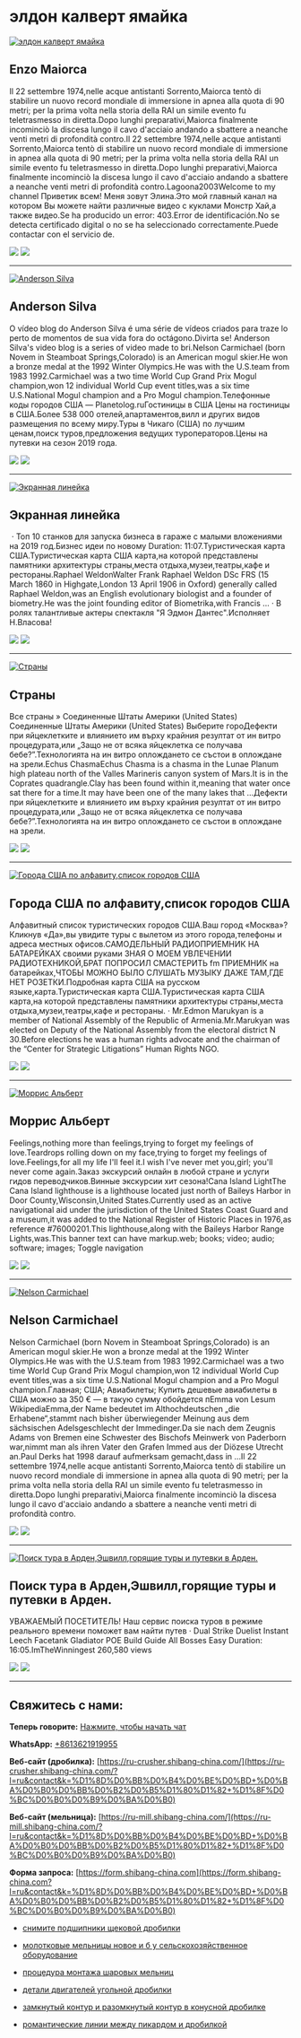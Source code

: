 # элдон калверт ямайка

<a href="https://swt.shibang-china.com/?l=ru&img&k=%D1%8D%D0%BB%D0%B4%D0%BE%D0%BD+%D0%BA%D0%B0%D0%BB%D0%B2%D0%B5%D1%80%D1%82+%D1%8F%D0%BC%D0%B0%D0%B9%D0%BA%D0%B0" target="_blank">![элдон калверт ямайка](http://static.shibang-china.com/all-800x300/636.jpg)</a>

## Enzo Maiorca
Il 22 settembre 1974,nelle acque antistanti Sorrento,Maiorca tent&#242; di stabilire un nuovo record mondiale di immersione in apnea alla quota di 90 metri; per la prima volta nella storia della RAI un simile evento fu teletrasmesso in diretta.Dopo lunghi preparativi,Maiorca finalmente incominci&#242; la discesa lungo il cavo d'acciaio andando a sbattere a neanche venti metri di profondit&#224; contro.Il 22 settembre 1974,nelle acque antistanti Sorrento,Maiorca tent&#242; di stabilire un nuovo record mondiale di immersione in apnea alla quota di 90 metri; per la prima volta nella storia della RAI un simile evento fu teletrasmesso in diretta.Dopo lunghi preparativi,Maiorca finalmente incominci&#242; la discesa lungo il cavo d'acciaio andando a sbattere a neanche venti metri di profondit&#224; contro.Lagoona2003Welcome to my channel Приветик всем! Меня зовут Элина.Это мой главный канал на котором Вы можете найти различные видео с куклами Монстр Хай,а также видео.Se ha producido un error: 403.Error de identificaci&#243;n.No se detecta certificado digital o no se ha seleccionado correctamente.Puede contactar con el servicio de.


<a href="https://whatsapp.shibangsoft.com/WhatsApp.php" target="_blank" title="WhatsApp">![](http://static.shibang-china.com/icon/whatsapp.png)</a> <a href="https://swt.shibang-china.com/?l=ru&icon&k=%D1%8D%D0%BB%D0%B4%D0%BE%D0%BD+%D0%BA%D0%B0%D0%BB%D0%B2%D0%B5%D1%80%D1%82+%D1%8F%D0%BC%D0%B0%D0%B9%D0%BA%D0%B0" target="_blank">![](http://static.shibang-china.com/icon/chat-ru.png)</a>

---

<a href="https://swt.shibang-china.com/?l=ru&img&k=%D1%8D%D0%BB%D0%B4%D0%BE%D0%BD+%D0%BA%D0%B0%D0%BB%D0%B2%D0%B5%D1%80%D1%82+%D1%8F%D0%BC%D0%B0%D0%B9%D0%BA%D0%B0" target="_blank">![Anderson Silva](http://static.shibang-china.com/all-800x300/1295.jpg)</a>

## Anderson Silva
O v&#237;deo blog do Anderson Silva &#233; uma s&#233;rie de v&#237;deos criados para traze lo perto de momentos de sua vida fora do oct&#225;gono.Divirta se! Anderson Silva's video blog is a series of video made to bri.Nelson Carmichael (born Novem in Steamboat Springs,Colorado) is an American mogul skier.He won a bronze medal at the 1992 Winter Olympics.He was with the U.S.team from 1983 1992.Carmichael was a two time World Cup Grand Prix Mogul champion,won 12 individual World Cup event titles,was a six time U.S.National Mogul champion and a Pro Mogul champion.Телефонные коды городов США — Planetolog.ruГостиницы в США Цены на гостиницы в США.Более 538 000 отелей,апартаментов,вилл и других видов размещения по всему миру.Туры в Чикаго (США) по лучшим ценам,поиск туров,предложения ведущих туроператоров.Цены на путевки на сезон 2019 года.


<a href="https://whatsapp.shibangsoft.com/WhatsApp.php" target="_blank" title="WhatsApp">![](http://static.shibang-china.com/icon/whatsapp.png)</a> <a href="https://swt.shibang-china.com/?l=ru&icon&k=%D1%8D%D0%BB%D0%B4%D0%BE%D0%BD+%D0%BA%D0%B0%D0%BB%D0%B2%D0%B5%D1%80%D1%82+%D1%8F%D0%BC%D0%B0%D0%B9%D0%BA%D0%B0" target="_blank">![](http://static.shibang-china.com/icon/chat-ru.png)</a>

---

<a href="https://swt.shibang-china.com/?l=ru&img&k=%D1%8D%D0%BB%D0%B4%D0%BE%D0%BD+%D0%BA%D0%B0%D0%BB%D0%B2%D0%B5%D1%80%D1%82+%D1%8F%D0%BC%D0%B0%D0%B9%D0%BA%D0%B0" target="_blank">![Экранная линейка](http://static.shibang-china.com/all-800x300/875.jpg)</a>

## Экранная линейка
&nbsp;&#0183;&#32;Топ 10 станков для запуска бизнеса в гараже с малыми вложениями на 2019 год.Бизнес идеи по новому Duration: 11:07.Туристическая карта США.Туристическая карта США карта,на которой представлены памятники архитектуры страны,места отдыха,музеи,театры,кафе и рестораны.Raphael WeldonWalter Frank Raphael Weldon DSc FRS (15 March 1860 in Highgate,London 13 April 1906 in Oxford) generally called Raphael Weldon,was an English evolutionary biologist and a founder of biometry.He was the joint founding editor of Biometrika,with Francis …&nbsp;&#0183;&#32;В ролях талантливые актеры спектакля &quot;Я Эдмон Дантес&quot;.Исполняет Н.Власова!


<a href="https://whatsapp.shibangsoft.com/WhatsApp.php" target="_blank" title="WhatsApp">![](http://static.shibang-china.com/icon/whatsapp.png)</a> <a href="https://swt.shibang-china.com/?l=ru&icon&k=%D1%8D%D0%BB%D0%B4%D0%BE%D0%BD+%D0%BA%D0%B0%D0%BB%D0%B2%D0%B5%D1%80%D1%82+%D1%8F%D0%BC%D0%B0%D0%B9%D0%BA%D0%B0" target="_blank">![](http://static.shibang-china.com/icon/chat-ru.png)</a>

---

<a href="https://swt.shibang-china.com/?l=ru&img&k=%D1%8D%D0%BB%D0%B4%D0%BE%D0%BD+%D0%BA%D0%B0%D0%BB%D0%B2%D0%B5%D1%80%D1%82+%D1%8F%D0%BC%D0%B0%D0%B9%D0%BA%D0%B0" target="_blank">![Страны](http://static.shibang-china.com/all-800x300/199.jpg)</a>

## Страны
Все страны &#187; Соединенные Штаты Америки (United States) Соединенные Штаты Америки (United States) Выберите гороДефекти при яйцеклетките и влиянието им върху крайния резултат от ин витро процедурата,или „Защо не от всяка яйцеклетка се получава бебе?”.Технологията на ин витро оплождането се състои в оплождане на зрели.Echus ChasmaEchus Chasma is a chasma in the Lunae Planum high plateau north of the Valles Marineris canyon system of Mars.It is in the Coprates quadrangle.Clay has been found within it,meaning that water once sat there for a time.It may have been one of the many lakes that …Дефекти при яйцеклетките и влиянието им върху крайния резултат от ин витро процедурата,или „Защо не от всяка яйцеклетка се получава бебе?”.Технологията на ин витро оплождането се състои в оплождане на зрели.


<a href="https://whatsapp.shibangsoft.com/WhatsApp.php" target="_blank" title="WhatsApp">![](http://static.shibang-china.com/icon/whatsapp.png)</a> <a href="https://swt.shibang-china.com/?l=ru&icon&k=%D1%8D%D0%BB%D0%B4%D0%BE%D0%BD+%D0%BA%D0%B0%D0%BB%D0%B2%D0%B5%D1%80%D1%82+%D1%8F%D0%BC%D0%B0%D0%B9%D0%BA%D0%B0" target="_blank">![](http://static.shibang-china.com/icon/chat-ru.png)</a>

---

<a href="https://swt.shibang-china.com/?l=ru&img&k=%D1%8D%D0%BB%D0%B4%D0%BE%D0%BD+%D0%BA%D0%B0%D0%BB%D0%B2%D0%B5%D1%80%D1%82+%D1%8F%D0%BC%D0%B0%D0%B9%D0%BA%D0%B0" target="_blank">![Города США по алфавиту,список городов США](http://static.shibang-china.com/all-800x300/761.jpg)</a>

## Города США по алфавиту,список городов США
Алфавитный список туристических городов США.Ваш город &#171;Москва&#187;? Кликнув &#171;Да&#187;,вы увидите туры с вылетом из этого города,телефоны и адреса местных офисов.САМОДЕЛЬНЫЙ РАДИОПРИЕМНИК НА БАТАРЕЙКАХ своими руками ЗНАЯ О МОЕМ УВЛЕЧЕНИИ РАДИОТЕХНИКОЙ,БРАТ ПОПРОСИЛ СМАСТЕРИТЬ fm ПРИЕМНИК на батарейках,ЧТОБЫ МОЖНО БЫЛО СЛУШАТЬ МУЗЫКУ ДАЖЕ ТАМ,ГДЕ НЕТ РОЗЕТКИ.Подробная карта США на русском языке,карта.Туристическая карта США.Туристическая карта США карта,на которой представлены памятники архитектуры страны,места отдыха,музеи,театры,кафе и рестораны.&nbsp;&#0183;&#32;Mr.Edmon Marukyan is a member of National Assembly of the Republic of Armenia.Mr.Marukyan was elected on Deputy of the National Assembly from the electoral district N 30.Before elections he was a human rights advocate and the chairman of the “Center for Strategic Litigations” Human Rights NGO.


<a href="https://whatsapp.shibangsoft.com/WhatsApp.php" target="_blank" title="WhatsApp">![](http://static.shibang-china.com/icon/whatsapp.png)</a> <a href="https://swt.shibang-china.com/?l=ru&icon&k=%D1%8D%D0%BB%D0%B4%D0%BE%D0%BD+%D0%BA%D0%B0%D0%BB%D0%B2%D0%B5%D1%80%D1%82+%D1%8F%D0%BC%D0%B0%D0%B9%D0%BA%D0%B0" target="_blank">![](http://static.shibang-china.com/icon/chat-ru.png)</a>

---

<a href="https://swt.shibang-china.com/?l=ru&img&k=%D1%8D%D0%BB%D0%B4%D0%BE%D0%BD+%D0%BA%D0%B0%D0%BB%D0%B2%D0%B5%D1%80%D1%82+%D1%8F%D0%BC%D0%B0%D0%B9%D0%BA%D0%B0" target="_blank">![Моррис Альберт](http://static.shibang-china.com/all-800x300/467.jpg)</a>

## Моррис Альберт
Feelings,nothing more than feelings,trying to forget my feelings of love.Teardrops rolling down on my face,trying to forget my feelings of love.Feelings,for all my life I'll feel it.I wish I've never met you,girl; you'll never come again.Заказ экскурсий онлайн в любой стране и услуги гидов переводчиков.Винные экскурсии хит сезона!Cana Island LightThe Cana Island lighthouse is a lighthouse located just north of Baileys Harbor in Door County,Wisconsin,United States.Currently used as an active navigational aid under the jurisdiction of the United States Coast Guard and a museum,it was added to the National Register of Historic Places in 1976,as reference #76000201.This lighthouse,along with the Baileys Harbor Range Lights,was.This banner text can have markup.web; books; video; audio; software; images; Toggle navigation


<a href="https://whatsapp.shibangsoft.com/WhatsApp.php" target="_blank" title="WhatsApp">![](http://static.shibang-china.com/icon/whatsapp.png)</a> <a href="https://swt.shibang-china.com/?l=ru&icon&k=%D1%8D%D0%BB%D0%B4%D0%BE%D0%BD+%D0%BA%D0%B0%D0%BB%D0%B2%D0%B5%D1%80%D1%82+%D1%8F%D0%BC%D0%B0%D0%B9%D0%BA%D0%B0" target="_blank">![](http://static.shibang-china.com/icon/chat-ru.png)</a>

---

<a href="https://swt.shibang-china.com/?l=ru&img&k=%D1%8D%D0%BB%D0%B4%D0%BE%D0%BD+%D0%BA%D0%B0%D0%BB%D0%B2%D0%B5%D1%80%D1%82+%D1%8F%D0%BC%D0%B0%D0%B9%D0%BA%D0%B0" target="_blank">![Nelson Carmichael](http://static.shibang-china.com/all-800x300/764.jpg)</a>

## Nelson Carmichael
Nelson Carmichael (born Novem in Steamboat Springs,Colorado) is an American mogul skier.He won a bronze medal at the 1992 Winter Olympics.He was with the U.S.team from 1983 1992.Carmichael was a two time World Cup Grand Prix Mogul champion,won 12 individual World Cup event titles,was a six time U.S.National Mogul champion and a Pro Mogul champion.Главная; США; Авиабилеты; Купить дешевые авиабилеты в США можно за 350 € — в такую сумму обойдется пEmma von Lesum WikipediaEmma,der Name bedeutet im Althochdeutschen „die Erhabene“,stammt nach bisher &#252;berwiegender Meinung aus dem s&#228;chsischen Adelsgeschlecht der Immedinger.Da sie nach dem Zeugnis Adams von Bremen eine Schwester des Bischofs Meinwerk von Paderborn war,nimmt man als ihren Vater den Grafen Immed aus der Di&#246;zese Utrecht an.Paul Derks hat 1998 darauf aufmerksam gemacht,dass in …Il 22 settembre 1974,nelle acque antistanti Sorrento,Maiorca tent&#242; di stabilire un nuovo record mondiale di immersione in apnea alla quota di 90 metri; per la prima volta nella storia della RAI un simile evento fu teletrasmesso in diretta.Dopo lunghi preparativi,Maiorca finalmente incominci&#242; la discesa lungo il cavo d'acciaio andando a sbattere a neanche venti metri di profondit&#224; contro.


<a href="https://whatsapp.shibangsoft.com/WhatsApp.php" target="_blank" title="WhatsApp">![](http://static.shibang-china.com/icon/whatsapp.png)</a> <a href="https://swt.shibang-china.com/?l=ru&icon&k=%D1%8D%D0%BB%D0%B4%D0%BE%D0%BD+%D0%BA%D0%B0%D0%BB%D0%B2%D0%B5%D1%80%D1%82+%D1%8F%D0%BC%D0%B0%D0%B9%D0%BA%D0%B0" target="_blank">![](http://static.shibang-china.com/icon/chat-ru.png)</a>

---

<a href="https://swt.shibang-china.com/?l=ru&img&k=%D1%8D%D0%BB%D0%B4%D0%BE%D0%BD+%D0%BA%D0%B0%D0%BB%D0%B2%D0%B5%D1%80%D1%82+%D1%8F%D0%BC%D0%B0%D0%B9%D0%BA%D0%B0" target="_blank">![Поиск тура в Арден,Эшвилл,горящие туры и путевки в Арден.](http://static.shibang-china.com/all-800x300/503.jpg)</a>

## Поиск тура в Арден,Эшвилл,горящие туры и путевки в Арден.
УВАЖАЕМЫЙ ПОСЕТИТЕЛЬ! Наш сервис поиска туров в режиме реального времени поможет вам найти путев&nbsp;&#0183;&#32;Dual Strike Duelist Instant Leech Facetank Gladiator POE Build Guide All Bosses Easy Duration: 16:05.ImTheWinningest 260,580 views

<a href="https://whatsapp.shibangsoft.com/WhatsApp.php" target="_blank" title="WhatsApp">![](http://static.shibang-china.com/icon/whatsapp.png)</a> <a href="https://swt.shibang-china.com/?l=ru&icon&k=%D1%8D%D0%BB%D0%B4%D0%BE%D0%BD+%D0%BA%D0%B0%D0%BB%D0%B2%D0%B5%D1%80%D1%82+%D1%8F%D0%BC%D0%B0%D0%B9%D0%BA%D0%B0" target="_blank">![](http://static.shibang-china.com/icon/chat-ru.png)</a>

---
## Свяжитесь с нами:

**Теперь говорите:** [Нажмите, чтобы начать чат](https://swt.shibang-china.com?l=ru&contact&k=%D1%8D%D0%BB%D0%B4%D0%BE%D0%BD+%D0%BA%D0%B0%D0%BB%D0%B2%D0%B5%D1%80%D1%82+%D1%8F%D0%BC%D0%B0%D0%B9%D0%BA%D0%B0)

**WhatsApp:**  [+8613621919955](https://whatsapp.shibangsoft.com/WhatsApp.php)

**Веб-сайт (дробилка):** [https://ru-crusher.shibang-china.com/](https://ru-crusher.shibang-china.com/?l=ru&contact&k=%D1%8D%D0%BB%D0%B4%D0%BE%D0%BD+%D0%BA%D0%B0%D0%BB%D0%B2%D0%B5%D1%80%D1%82+%D1%8F%D0%BC%D0%B0%D0%B9%D0%BA%D0%B0)

**Веб-сайт (мельница):** [https://ru-mill.shibang-china.com/](https://ru-mill.shibang-china.com/?l=ru&contact&k=%D1%8D%D0%BB%D0%B4%D0%BE%D0%BD+%D0%BA%D0%B0%D0%BB%D0%B2%D0%B5%D1%80%D1%82+%D1%8F%D0%BC%D0%B0%D0%B9%D0%BA%D0%B0)

**Форма запроса:** [https://form.shibang-china.com](https://form.shibang-china.com?l=ru&contact&k=%D1%8D%D0%BB%D0%B4%D0%BE%D0%BD+%D0%BA%D0%B0%D0%BB%D0%B2%D0%B5%D1%80%D1%82+%D1%8F%D0%BC%D0%B0%D0%B9%D0%BA%D0%B0)

* [снимите подшипники щековой дробилки](../124/%D1%81%D0%BD%D0%B8%D0%BC%D0%B8%D1%82%D0%B5%20%D0%BF%D0%BE%D0%B4%D1%88%D0%B8%D0%BF%D0%BD%D0%B8%D0%BA%D0%B8%20%D1%89%D0%B5%D0%BA%D0%BE%D0%B2%D0%BE%D0%B9%20%D0%B4%D1%80%D0%BE%D0%B1%D0%B8%D0%BB%D0%BA%D0%B8.md)

* [молотковые мельницы новое и б  у сельскохозяйственное оборудование](../122/%D0%BC%D0%BE%D0%BB%D0%BE%D1%82%D0%BA%D0%BE%D0%B2%D1%8B%D0%B5%20%D0%BC%D0%B5%D0%BB%D1%8C%D0%BD%D0%B8%D1%86%D1%8B%20%D0%BD%D0%BE%D0%B2%D0%BE%D0%B5%20%D0%B8%20%D0%B1%20%20%D1%83%20%D1%81%D0%B5%D0%BB%D1%8C%D1%81%D0%BA%D0%BE%D1%85%D0%BE%D0%B7%D1%8F%D0%B9%D1%81%D1%82%D0%B2%D0%B5%D0%BD%D0%BD%D0%BE%D0%B5%20%D0%BE%D0%B1%D0%BE%D1%80%D1%83%D0%B4%D0%BE%D0%B2%D0%B0%D0%BD%D0%B8%D0%B5.md)

* [процедура монтажа шаровых мельниц](../123/%D0%BF%D1%80%D0%BE%D1%86%D0%B5%D0%B4%D1%83%D1%80%D0%B0%20%D0%BC%D0%BE%D0%BD%D1%82%D0%B0%D0%B6%D0%B0%20%D1%88%D0%B0%D1%80%D0%BE%D0%B2%D1%8B%D1%85%20%D0%BC%D0%B5%D0%BB%D1%8C%D0%BD%D0%B8%D1%86.md)

* [детали двигателей угольной дробилки](../123/%D0%B4%D0%B5%D1%82%D0%B0%D0%BB%D0%B8%20%D0%B4%D0%B2%D0%B8%D0%B3%D0%B0%D1%82%D0%B5%D0%BB%D0%B5%D0%B9%20%D1%83%D0%B3%D0%BE%D0%BB%D1%8C%D0%BD%D0%BE%D0%B9%20%D0%B4%D1%80%D0%BE%D0%B1%D0%B8%D0%BB%D0%BA%D0%B8.md)

* [замкнутый контур и разомкнутый контур в конусной дробилке](../123/%D0%B7%D0%B0%D0%BC%D0%BA%D0%BD%D1%83%D1%82%D1%8B%D0%B9%20%D0%BA%D0%BE%D0%BD%D1%82%D1%83%D1%80%20%D0%B8%20%D1%80%D0%B0%D0%B7%D0%BE%D0%BC%D0%BA%D0%BD%D1%83%D1%82%D1%8B%D0%B9%20%D0%BA%D0%BE%D0%BD%D1%82%D1%83%D1%80%20%D0%B2%20%D0%BA%D0%BE%D0%BD%D1%83%D1%81%D0%BD%D0%BE%D0%B9%20%D0%B4%D1%80%D0%BE%D0%B1%D0%B8%D0%BB%D0%BA%D0%B5.md)

* [романтические линии между пикардом и дробилкой](../121/%D1%80%D0%BE%D0%BC%D0%B0%D0%BD%D1%82%D0%B8%D1%87%D0%B5%D1%81%D0%BA%D0%B8%D0%B5%20%D0%BB%D0%B8%D0%BD%D0%B8%D0%B8%20%D0%BC%D0%B5%D0%B6%D0%B4%D1%83%20%D0%BF%D0%B8%D0%BA%D0%B0%D1%80%D0%B4%D0%BE%D0%BC%20%D0%B8%20%D0%B4%D1%80%D0%BE%D0%B1%D0%B8%D0%BB%D0%BA%D0%BE%D0%B9.md)